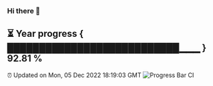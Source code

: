 ### Hi there 👋
⏳ Year progress { ███████████████████████████▁▁▁ } 92.81 %
---
⏰ Updated on Mon, 05 Dec 2022 18:19:03 GMT
![Progress Bar CI](https://github.com/liununu/liununu/workflows/Progress%20Bar%20CI/badge.svg)
